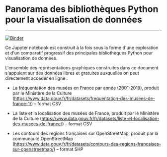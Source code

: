 # Panorama des bibliothèques Python pour la visualisation de données

---

[![Binder](https://mybinder.org/badge_logo.svg)](https://mybinder.org/v2/gh/RomainMularczyk/cycle_dataviz_python/HEAD)

Ce Jupyter notebook est construit à la fois sous la forme d'une exploration et d'un comparatif progressif des principales bibliothèques Python pour visualisation de données.

L'ensemble des représentations graphiques construites dans ce document s'appuient sur des données libres et gratuites auxquelles on peut directement accéder en ligne :

* La fréquentation des musées en France par année (2001-2019), produit par le Ministère de la Culture (https://www.data.gouv.fr/fr/datasets/frequentation-des-musees-de-france-1/) – format CSV

* La liste et la localisation des musées de France, produit par le Ministère de la Culture (https://www.data.gouv.fr/fr/datasets/liste-et-localisation-des-musees-de-france/) – format CSV

* Les contours des régions françaises sur OpenStreetMap, produit par la communauté OpenStreetMap (https://www.data.gouv.fr/fr/datasets/contours-des-regions-francaises-sur-openstreetmap/) – format SHP


